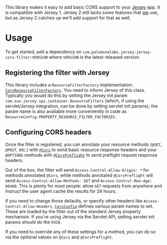 This library makes it easy to add basic CORS support to your [Jersey](https://jersey.java.net/) app. It is compatible with Jersey 1. Jersey 2 still lacks some features that [we](http://palominolabs.com) use, but as Jersey 2 catches up we'll add support for that as well.

# Usage
To get started, add a dependency on `com.palominolabs.jersey:jersey-cors-filter:VERSION` where `VERSION` is the latest released version.

## Registering the filter with Jersey
This library includes a `ResourceFilterFactory` implementation: [`CorsResourceFilterFactory`](https://github.com/palominolabs/jersey-cors-filter/blob/master/src/main/java/com/palominolabs/jersey/cors/CorsResourceFilterFactory.java). You need to inform Jersey of this class. Typically you would do this by setting the Jersey init param `com.sun.jersey.spi.container.ResourceFilters` (which, if using the servlet/Jersey integration, can be done by setting servlet init params); the param name is also available more conveniently in code as `ResourceConfig.PROPERTY_RESOURCE_FILTER_FACTORIES`.

## Configuring CORS headers
Once the filter is registered, you can annotate your resource methods (`@GET`, `@POST`, etc.) with [`@Cors`](https://github.com/palominolabs/jersey-cors-filter/blob/master/src/main/java/com/palominolabs/jersey/cors/Cors.java) to send basic resource response headers and your `@OPTIONS` methods with [`@CorsPreflight`](https://github.com/palominolabs/jersey-cors-filter/blob/master/src/main/java/com/palominolabs/jersey/cors/CorsPreflight.java) to send preflight request response headers.

Out of the box, the filter will send `Access-Control-Allow-Origin: *` for methods annotated `@Cors`, while methods annotated `@CorsPreflight` will send  `Access-Control-Allow-Methods: GET` and `Access-Control-Max-Age: 86400`. This is plenty for most people: allow `GET` requests from anywhere and instruct the user agent cache the results for 24 hours.

If you need to change those defaults, or specify other headers like `Access-Control-Allow-Headers`, [`CorsConfig`](https://github.com/palominolabs/jersey-cors-filter/blob/master/src/main/java/com/palominolabs/jersey/cors/CorsConfig.java) defines various param names to set. These are loaded by the filter out of the standard Jersey property mechanism. If you're using Jersey via the Servlet API, setting servlet init params should do the trick.

If you need to override any of these settings for a method, you can do so via the optional values on `@Cors` and `@CorsPreflight`.